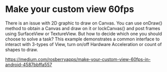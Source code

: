 # Make your custom view 60fps
There is an issue with 2D graphic to draw on Canvas.
You can use onDraw() method to obtain a Canvas and draw on it or lockCanvas() and post frames using SurfaceView or TextureView.
But how to decide which one you should choose to solve a task?
This example demonstrates a common interface to interact with 3-types of View, turn on/off Hardware Acceleration or count of shapes to draw.


https://medium.com/rosberryapps/make-your-custom-view-60fps-in-android-4587bbffa557
